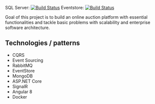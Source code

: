 SQL Server: [![Build Status](https://dev.azure.com/marekbf3/auctionhouse/_apis/build/status/pekalam.auctionhouse?branchName=sqlserver)](https://dev.azure.com/marekbf3/auctionhouse/_build/latest?definitionId=1&branchName=sqlserver)
Eventstore: [![Build Status](https://dev.azure.com/marekbf3/auctionhouse/_apis/build/status/pekalam.auctionhouse?branchName=eventstore)](https://dev.azure.com/marekbf3/auctionhouse/_build/latest?definitionId=1&branchName=eventstore)

Goal of this project is to build an online auction platform with essential functionalities and tackle basic problems with scalability and enterprise software architecture.

## Technologies / patterns
- CQRS
- Event Sourcing
- RabbitMQ
- EventStore
- MongoDB
- ASP.NET Core
- SignalR
- Angular 8
- Docker
